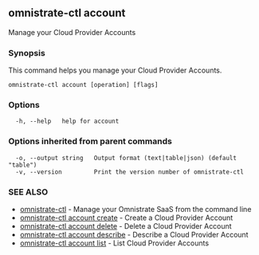 ## omnistrate-ctl account

Manage your Cloud Provider Accounts

### Synopsis

This command helps you manage your Cloud Provider Accounts.

```
omnistrate-ctl account [operation] [flags]
```

### Options

```
  -h, --help   help for account
```

### Options inherited from parent commands

```
  -o, --output string   Output format (text|table|json) (default "table")
  -v, --version         Print the version number of omnistrate-ctl
```

### SEE ALSO

- [omnistrate-ctl](omnistrate-ctl.md) - Manage your Omnistrate SaaS from the command line
- [omnistrate-ctl account create](omnistrate-ctl_account_create.md) - Create a Cloud Provider Account
- [omnistrate-ctl account delete](omnistrate-ctl_account_delete.md) - Delete a Cloud Provider Account
- [omnistrate-ctl account describe](omnistrate-ctl_account_describe.md) - Describe a Cloud Provider Account
- [omnistrate-ctl account list](omnistrate-ctl_account_list.md) - List Cloud Provider Accounts
